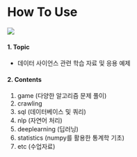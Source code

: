 # How To Use
<img src="https://user-images.githubusercontent.com/71831714/105029600-e693b980-5a95-11eb-8a57-3f54bdd5d93b.jpg"></img>

#### 1. Topic
- 데이터 사이언스 관련 학습 자료 및 응용 예제  

#### 2. Contents
1. game (다양한 알고리즘 문제 풀이)
2. crawling
3. sql (데이터베이스 및 쿼리)
4. nlp (자연어 처리)
5. deeplearning (딥러닝)
6. statistics (numpy를 활용한 통계학 기초)
7. etc (수업자료)
